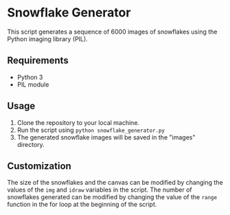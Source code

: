 # Snowflake Generator

This script generates a sequence of 6000 images of snowflakes using the Python imaging library (PIL).

## Requirements

- Python 3
- PIL module

## Usage

1. Clone the repository to your local machine.
2. Run the script using `python snowflake_generator.py`
3. The generated snowflake images will be saved in the "images" directory.

## Customization

The size of the snowflakes and the canvas can be modified by changing the values of the `img` and `idraw` variables in the script. The number of snowflakes generated can be modified by changing the value of the `range` function in the for loop at the beginning of the script.
